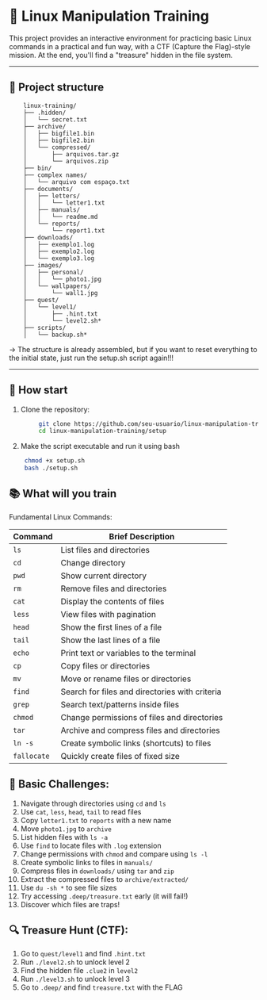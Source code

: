 

# 🐧 Linux Manipulation Training



This project provides an interactive environment for practicing basic Linux commands in a practical and fun way, with a CTF (Capture the Flag)-style mission. At the end, you'll find a "treasure" hidden in the file system.

------

## 📁 Project structure
```
	linux-training/  
	├── .hidden/ 
	│   └── secret.txt 
	├── archive/ 
	│   ├── bigfile1.bin 
	│   ├── bigfile2.bin 
	│   └── compressed/ 
	│       ├── arquivos.tar.gz 
	│       └── arquivos.zip 
	├── bin/ 
	├── complex names/ 
	│   └── arquivo com espaço.txt 
	├── documents/ 
	│   ├── letters/ 
	│   │   └── letter1.txt 
	│   ├── manuals/ 
	│   │   └── readme.md 
	│   └── reports/ 
	│       └── report1.txt 
	├── downloads/ 
	│   ├── exemplo1.log 
	│   ├── exemplo2.log 
	│   └── exemplo3.log 
	├── images/ 
	│   ├── personal/ 
	│   │   └── photo1.jpg 
	│   └── wallpapers/ 
	│       └── wall1.jpg 
	├── quest/ 
	│   └── level1/ 
	│       ├── .hint.txt 
	│       └── level2.sh* 
	├── scripts/ 
	│   └── backup.sh* 
```

-> The structure is already assembled, but if you want to reset everything to the initial state, just run the setup.sh script again!!!

---

## 🚀 How start

1. Clone the repository:

   ```bash
        git clone https://github.com/seu-usuario/linux-manipulation-training.git
        cd linux-manipulation-training/setup
   ```
2. Make the script executable and run it using bash   
   ```bash
	chmod +x setup.sh
	bash ./setup.sh
   ```

## 📚 What will you train

Fundamental Linux Commands:

| Command    | Brief Description                                  |
|------------|---------------------------------------------------|
| `ls`       | List files and directories                         |
| `cd`       | Change directory                                  |
| `pwd`      | Show current directory                            |
| `rm`       | Remove files and directories                      |
| `cat`      | Display the contents of files                     |
| `less`     | View files with pagination                        |
| `head`     | Show the first lines of a file                    |
| `tail`     | Show the last lines of a file                     |
| `echo`     | Print text or variables to the terminal           |
| `cp`       | Copy files or directories                         |
| `mv`       | Move or rename files or directories               |
| `find`     | Search for files and directories with criteria    |
| `grep`     | Search text/patterns inside files                  |
| `chmod`    | Change permissions of files and directories        |
| `tar`      | Archive and compress files and directories         |
| `ln -s`    | Create symbolic links (shortcuts) to files         |
| `fallocate`| Quickly create files of fixed size                  |

## 🧠 Basic Challenges:

1. Navigate through directories using `cd` and `ls`
2. Use `cat`, `less`, `head`, `tail` to read files
3. Copy `letter1.txt` to `reports` with a new name
4. Move `photo1.jpg` to `archive`
5. List hidden files with `ls -a`
6. Use `find` to locate files with `.log` extension
7. Change permissions with `chmod` and compare using `ls -l`
8. Create symbolic links to files in `manuals/`
9. Compress files in `downloads/` using `tar` and `zip`
10. Extract the compressed files to `archive/extracted/`
11. Use `du -sh *` to see file sizes
12. Try accessing `.deep/treasure.txt` early (it will fail!)
13. Discover which files are traps!

## 🔍 Treasure Hunt (CTF):

1. Go to `quest/level1` and find `.hint.txt`
2. Run `./level2.sh` to unlock level 2
3. Find the hidden file `.clue2` in `level2`
4. Run `./level3.sh` to unlock level 3
5. Go to `.deep/` and find `treasure.txt` with the FLAG


